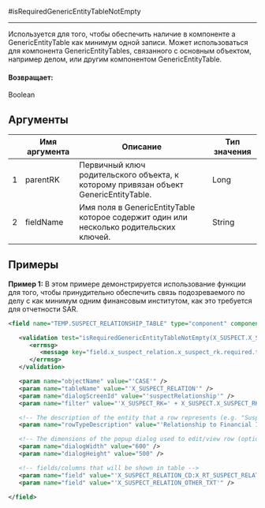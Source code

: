 #isRequiredGenericEntityTableNotEmpty

---

Используется для того, чтобы обеспечить наличие в компоненте a GenericEntityTable как минимум одной записи. Может использоваться для компонента GenericEntityTables, связанного с основным объектом, например делом, или другим компонентом GenericEntityTable.

#### Возвращает:

Boolean

## Аргументы

|  | Имя аргумента | Описание | Тип значения |
| --- | --- | --- | --- |
| 1 | parentRK | Первичный ключ родительского объекта, к которому привязан объект GenericEntityTable. | Long |
| 2 | fieldName | Имя поля в GenericEntityTable которое содержит один или несколько родительских ключей. | String |

## Примеры

**Пример 1:** В этом примере демонстрируется использование функции для того, чтобы принудительно обеспечить связь подозреваемого по делу с как минимум одним финансовым институтом, как это требуется для отчетности SAR.
```xml
<field name="TEMP.SUSPECT_RELATIONSHIP_TABLE" type="component" component-name="GenericEntityTable">

   <validation test="isRequiredGenericEntityTableNotEmpty(X_SUSPECT.X_SUSPECT_RK, 'X_SUSPECT_RELATION.X_SUSPECT_RK')">
      <errmsg>
         <message key="field.x_suspect_relation.x_suspect_rk.required.txt" />
      </errmsg>
   </validation>

   <param name="objectName" value="'CASE'" />
   <param name="tableName" value="'X_SUSPECT_RELATION'" />
   <param name="dialogScreenId" value="'suspectRelationship'" />
   <param name="filter" value="'X_SUSPECT_RK=' + X_SUSPECT.X_SUSPECT_RK" />

   <!-- The description of the entity that a row represents (e.g. "Suspect") (optional) -->
   <param name="rowTypeDescription" value="'Relationship to Financial Institution'" />

   <!-- The dimensions of the popup dialog used to edit/view row (optional) -->
   <param name="dialogWidth" value="600" />
   <param name="dialogHeight" value="500" />

   <!-- fields/columns that will be shown in table -->
   <param name="field" value="'X_SUSPECT_RELATION_CD:X_RT_SUSPECT_RELATION'" />
   <param name="field" value="'X_SUSPECT_RELATION_OTHER_TXT'" />

</field>
```

